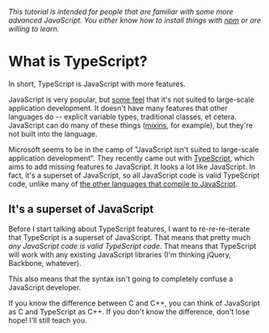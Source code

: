 _This tutorial is intended for people that are familiar with some more advanced JavaScript. You either know how to install things with [npm](https://npmjs.org/) or are willing to learn._

What is TypeScript?
===================

In short, TypeScript is JavaScript with more features.

JavaScript is very popular, but [some feel](https://twitter.com/horse_js/statuses/253526104701276160) that it's not suited to large-scale application development. It doesn't have many features that other languages do -- explicit variable types, traditional classes, et cetera. JavaScript can do many of these things ([mixins](https://javascriptweblog.wordpress.com/2011/05/31/a-fresh-look-at-javascript-mixins/), for example), but they're not built into the language.

Microsoft seems to be in the camp of "JavaScript isn't suited to large-scale application development". They recently came out with [TypeScript](http://www.typescriptlang.org/), which aims to add missing features to JavaScript. It looks a lot like JavaScript. In fact, it's a superset of JavaScript, so all JavaScript code is valid TypeScript code, unlike many of [the other languages that compile to JavaScript](http://altjs.org/).

It's a superset of JavaScript
-----------------------------

Before I start talking about TypeScript features, I want to re-re-re-iterate that TypeScript is a superset of JavaScript. That means that pretty much _any JavaScript code is valid TypeScript code_. That means that TypeScript will work with any existing JavaScript libraries (I'm thinking jQuery, Backbone, whatever).

This also means that the syntax isn't going to completely confuse a JavaScript developer.

If you know the difference between C and C++, you can think of JavaScript as C and TypeScript as C++. If you don't know the difference, don't lose hope! I'll still teach you.